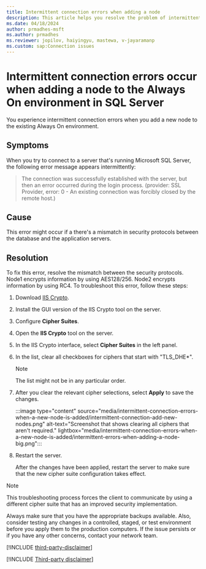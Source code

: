 ```yaml
---
title: Intermittent connection errors when adding a node
description: This article helps you resolve the problem of intermittent connection errors in SQL Server when a new node is added to the Always On environment.
ms.date: 04/18/2024
author: prmadhes-msft
ms.author: prmadhes
ms.reviewer: jopilov, haiyingyu, mastewa, v-jayaramanp
ms.custom: sap:Connection issues
---
```


# Intermittent connection errors occur when adding a node to the Always On environment in SQL Server

You experience intermittent connection errors when you add a new node to the existing Always On environment.

## Symptoms

When you try to connect to a server that's running Microsoft SQL Server, the following error message appears intermittently:

> The connection was successfully established with the server, but then an error occurred during the login process. (provider: SSL Provider, error: 0 - An existing connection was forcibly closed by the remote host.)

## Cause

This error might occur if a there's a mismatch in security protocols between the database and the application servers.

## Resolution

To fix this error, resolve the mismatch between the security protocols. Node1 encrypts information by using AES128/256. Node2 encrypts information by using RC4. To troubleshoot this error, follow these steps:

1. Download [IIS Crypto](https://www.nartac.com/Products/IISCrypto/Download).
1. Install the GUI version of the IIS Crypto tool on the server.
1. Configure **Cipher Suites**.
1. Open the **IIS Crypto** tool on the server.
1. In the IIS Crypto interface, select **Cipher Suites** in the left panel.  
1. In the list, clear all checkboxes for ciphers that start with "TLS_DHE*".

    > [!NOTE]
    > The list might not be in any particular order.  

1. After you clear the relevant cipher selections, select **Apply** to save the changes.

    :::image type="content" source="media/intermittent-connection-errors-when-a-new-node-is-added/intermittent-connection-add-new-nodes.png" alt-text="Screenshot that shows clearing all ciphers that aren't required." lightbox="media/intermittent-connection-errors-when-a-new-node-is-added/intermittent-errors-when-adding-a-node-big.png":::

1. Restart the server.

   After the changes have been applied, restart the server to make sure that the new cipher suite configuration takes effect.

  > [!NOTE]
  > This troubleshooting process forces the client to communicate by using a different cipher suite that has an improved security implementation.

Always make sure that you have the appropriate backups available. Also, consider testing any changes in a controlled, staged, or test environment before you apply them to the production computers. If the issue persists or if you have any other concerns, contact your network team.

[!INCLUDE [third-party-disclaimer](../../../includes/third-party-disclaimer.md)]

[!INCLUDE [Third-party disclaimer](../../../includes/third-party-contact-disclaimer.md)]
